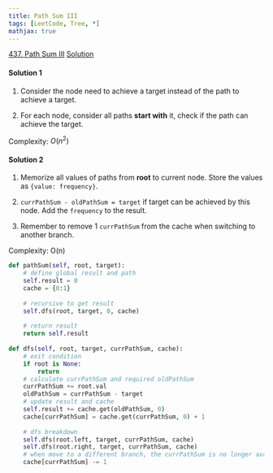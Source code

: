 ```yaml
---
title: Path Sum III
tags: [LeetCode, Tree, *]
mathjax: true
---
```


[437. Path Sum III](https://leetcode.com/problems/path-sum-iii/)
[Solution](https://leetcode.com/problems/path-sum-iii/discuss/141424/Python-step-by-step-walk-through.-Easy-to-understand.-Two-solutions-comparison.-%3A-)
#### Solution 1
1. Consider the node need to achieve a target instead of the path to achieve a target.

1. For each node, consider all paths **start with** it, check if the path can achieve the target.

Complexity: $O(n^2)$

#### Solution 2
1. Memorize all values of paths from **root** to current node. Store the values as `{value: frequency}`.

1. `currPathSum - oldPathSum = target` if target can be achieved by this node. Add the `frequency` to the result.

1. Remember to remove 1 `currPathSum` from the cache when switching to another branch.

Complexity: O(n)

```python
def pathSum(self, root, target):
    # define global result and path
    self.result = 0
    cache = {0:1}
    
    # recursive to get result
    self.dfs(root, target, 0, cache)
    
    # return result
    return self.result
    
def dfs(self, root, target, currPathSum, cache):
    # exit condition
    if root is None:
        return  
    # calculate currPathSum and required oldPathSum
    currPathSum += root.val
    oldPathSum = currPathSum - target
    # update result and cache
    self.result += cache.get(oldPathSum, 0)
    cache[currPathSum] = cache.get(currPathSum, 0) + 1
    
    # dfs breakdown
    self.dfs(root.left, target, currPathSum, cache)
    self.dfs(root.right, target, currPathSum, cache)
    # when move to a different branch, the currPathSum is no longer available, hence remove one. 
    cache[currPathSum] -= 1
```